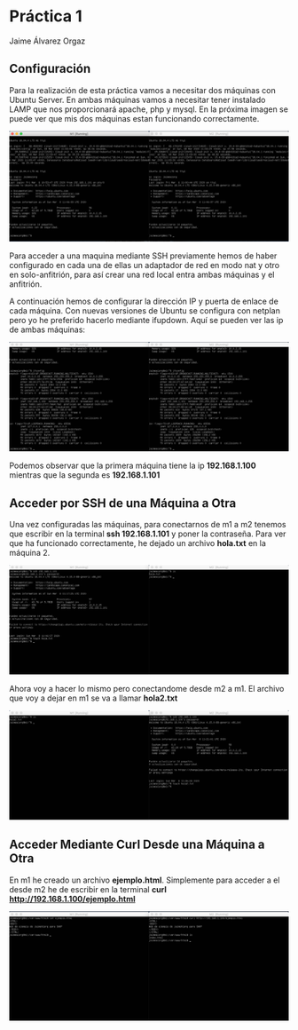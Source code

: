 # Práctica 1

Jaime Álvarez Orgaz

## Configuración

Para la realización de esta práctica vamos a necesitar dos máquinas con Ubuntu Server. En ambas máquinas vamos a necesitar tener instalado LAMP que nos proporcionará apache, php y mysql. En la próxima imagen se puede ver que mis dos máquinas estan funcionando correctamente.

![Imagen Máquinas](https://github.com/jaimeAlorg/SWAP/blob/master/practica1/Img/maquinas.png)

Para acceder a una maquina mediante SSH previamente hemos de haber configurado en cada una de ellas un adaptador de red en modo nat y otro en solo-anfitrión, para así crear una red local entra ambas máquinas y el anfitrión.

A continuación hemos de configurar la dirección IP y puerta de enlace de cada máquina. Con nuevas versiones de Ubuntu se configura con netplan pero yo he preferido hacerlo mediante ifupdown. Aquí se pueden ver las ip de ambas máquinas:

![Imagen Máquinas](https://github.com/jaimeAlorg/SWAP/blob/master/practica1/Img/ip.png)

Podemos observar que la primera máquina tiene la ip **192.168.1.100** mientras que la segunda es **192.168.1.101**

## Acceder por SSH de una Máquina a Otra

Una vez configuradas las máquinas, para conectarnos de m1 a m2 tenemos que escribir en la terminal **ssh 192.168.1.101** y poner la contraseña. Para ver que ha funcionado correctamente, he dejado un archivo **hola.txt** en la máquina 2.

![Imagen Máquinas](https://github.com/jaimeAlorg/SWAP/blob/master/practica1/Img/ssh.png)

Ahora voy a hacer lo mismo pero conectandome desde m2 a m1. El archivo que voy a dejar en m1 se va a llamar **hola2.txt**

![Imagen Máquinas](https://github.com/jaimeAlorg/SWAP/blob/master/practica1/Img/ssh2.png)

## Acceder Mediante Curl Desde una Máquina a Otra

En m1 he creado un archivo **ejemplo.html**. Simplemente para acceder a el desde m2 he de escribir en la terminal **curl http://192.168.1.100/ejemplo.html**

![Imagen Máquinas](https://github.com/jaimeAlorg/SWAP/blob/master/practica1/Img/curl.png)

